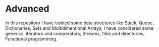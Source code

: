 # Advanced

In this repository I have trained some data structures like Stack, Queue, Dictionaries, Sets and Multidimentional Arrays;
I have considered some generics, iterators and comperators;
Streams, files and directories;
Functional programming.
